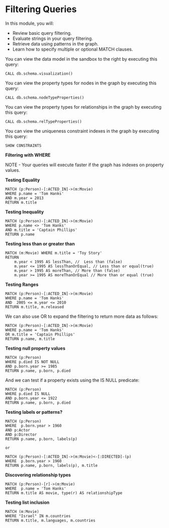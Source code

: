 # Filtering Queries

In this module, you will:
  - Review basic query filtering.
  - Evaluate strings in your query filtering.
  - Retrieve data using patterns in the graph.
  - Learn how to specify multiple or optional MATCH clauses.

You can view the data model in the sandbox to the right by executing this query:
```
CALL db.schema.visualization()
```
You can view the property types for nodes in the graph by executing this query:
```
CALL db.schema.nodeTypeProperties()
```
You can view the property types for relationships in the graph by executing this query:
```
CALL db.schema.relTypeProperties()
```
You can view the uniqueness constraint indexes in the graph by executing this query:
```
SHOW CONSTRAINTS
```

**Filtering with WHERE**

NOTE - Your queries will execute faster if the graph has indexes on property values. 

**Testing Equality**
```
MATCH (p:Person)-[:ACTED_IN]->(m:Movie)
WHERE p.name = 'Tom Hanks'
AND m.year = 2013
RETURN m.title
```

**Testing Inequality**
```
MATCH (p:Person)-[:ACTED_IN]->(m:Movie)
WHERE p.name <> 'Tom Hanks'
AND m.title = 'Captain Phillips'
RETURN p.name
```

**Testing less than or greater than**
```
MATCH (m:Movie) WHERE m.title = 'Toy Story'
RETURN
    m.year < 1995 AS lessThan, //  Less than (false)
    m.year <= 1995 AS lessThanOrEqual, // Less than or equal(true)
    m.year > 1995 AS moreThan, // More than (false)
    m.year >= 1995 AS moreThanOrEqual // More than or equal (true)
```
**Testing Ranges**
```
MATCH (p:Person)-[:ACTED_IN]->(m:Movie)
WHERE p.name = 'Tom Hanks'
AND  2005 <= m.year <= 2010
RETURN m.title, m.released
```
We can also use OR to expand the filtering to return more data as follows:

```
MATCH (p:Person)-[:ACTED_IN]->(m:Movie)
WHERE p.name = 'Tom Hanks'
OR m.title = 'Captain Phillips'
RETURN p.name, m.title
```
**Testing null property values**
```
MATCH (p:Person)
WHERE p.died IS NOT NULL
AND p.born.year >= 1985
RETURN p.name, p.born, p.died
```
And we can test if a property exists using the IS NULL predicate:
```
MATCH (p:Person)
WHERE p.died IS NULL
AND p.born.year <= 1922
RETURN p.name, p.born, p.died
```

**Testing labels or patterns?**
```
MATCH (p:Person)
WHERE  p.born.year > 1960
AND p:Actor
AND p:Director
RETURN p.name, p.born, labels(p)

or

MATCH (p:Person)-[:ACTED_IN]->(m:Movie)<-[:DIRECTED]-(p)
WHERE  p.born.year > 1960
RETURN p.name, p.born, labels(p), m.title
```

**Discovering relationship types**
```
MATCH (p:Person)-[r]->(m:Movie)
WHERE  p.name = 'Tom Hanks'
RETURN m.title AS movie, type(r) AS relationshipType
```

**Testing list inclusion**
```
MATCH (m:Movie)
WHERE "Israel" IN m.countries
RETURN m.title, m.languages, m.countries
```



